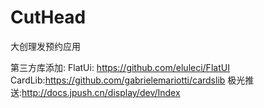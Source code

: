 CutHead
=======

大创理发预约应用

第三方库添加:
FlatUi: https://github.com/eluleci/FlatUI
CardLib:https://github.com/gabrielemariotti/cardslib
极光推送:http://docs.jpush.cn/display/dev/Index



